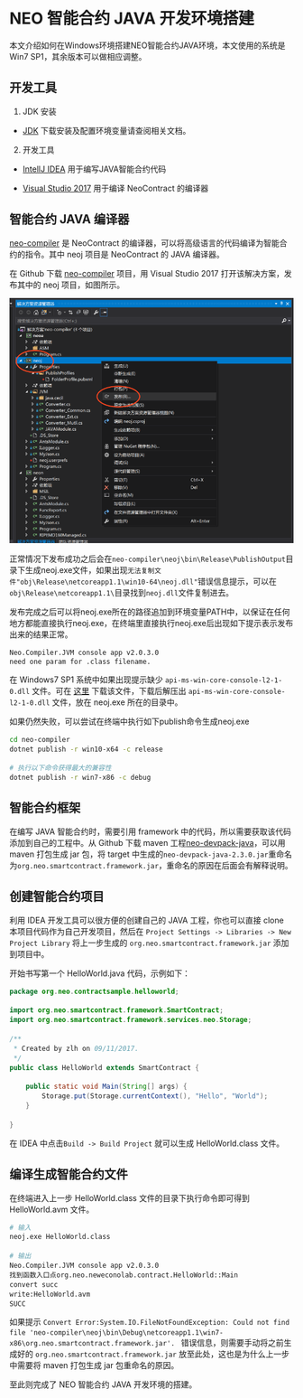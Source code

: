 # NEO 智能合约 JAVA 开发环境搭建

本文介绍如何在Windows环境搭建NEO智能合约JAVA环境，本文使用的系统是Win7 SP1，其余版本可以做相应调整。

## 开发工具

1. JDK 安装

- [JDK](http://www.oracle.com/technetwork/java/javase/downloads/jdk8-downloads-2133151.html) 下载安装及配置环境变量请查阅相关文档。

2. 开发工具

- [IntellJ IDEA](https://www.jetbrains.com/idea/) 用于编写JAVA智能合约代码

- [Visual Studio 2017](https://www.visualstudio.com/downloads/) 用于编译 NeoContract 的编译器

## 智能合约 JAVA 编译器

[neo-compiler](https://github.com/neo-project/neo-compiler) 是 NeoContract 的编译器，可以将高级语言的代码编译为智能合约的指令。其中 neoj 项目是 NeoContract 的 JAVA 编译器。


在 Github 下载 [neo-compiler](https://github.com/neo-project/neo-compiler) 项目，用 Visual Studio 2017 打开该解决方案，发布其中的 neoj 项目，如图所示。

![](../img/helloworld/publish-neoj-exe-with-vs.png)

正常情况下发布成功之后会在`neo-compiler\neoj\bin\Release\PublishOutput`目录下生成neoj.exe文件，如果出现`无法复制文件"obj\Release\netcoreapp1.1\win10-64\neoj.dll"`错误信息提示，可以在`obj\Release\netcoreapp1.1\`目录找到`neoj.dll`文件复制进去。


发布完成之后可以将neoj.exe所在的路径追加到环境变量PATH中，以保证在任何地方都能直接执行neoj.exe，在终端里直接执行neoj.exe后出现如下提示表示发布出来的结果正常。

```
Neo.Compiler.JVM console app v2.0.3.0
need one param for .class filename.
```

在 Windows7 SP1 系统中如果出现提示缺少 `api-ms-win-core-console-l2-1-0.dll` 文件。可在 [这里](https://cn.dll-files.com/api-ms-win-core-console-l2-1-0.dll.html) 下载该文件，下载后解压出 `api-ms-win-core-console-l2-1-0.dll` 文件，放在 neoj.exe 所在的目录中。

如果仍然失败，可以尝试在终端中执行如下publish命令生成neoj.exe

```bash
cd neo-compiler
dotnet publish -r win10-x64 -c release

# 执行以下命令获得最大的兼容性
dotnet publish -r win7-x86 -c debug
```

## 智能合约框架

在编写 JAVA 智能合约时，需要引用 framework 中的代码，所以需要获取该代码添加到自己的工程中。从 Github 下载 maven 工程[neo-devpack-java](https://github.com/neo-project/neo-devpack-java)，可以用 maven 打包生成 jar 包，将 target 中生成的`neo-devpack-java-2.3.0.jar`重命名为`org.neo.smartcontract.framework.jar`，重命名的原因在后面会有解释说明。

## 创建智能合约项目

利用 IDEA 开发工具可以很方便的创建自己的 JAVA 工程，你也可以直接 clone 本项目代码作为自己开发项目，然后在 `Project Settings -> Libraries -> New Project Library` 将上一步生成的 `org.neo.smartcontract.framework.jar` 添加到项目中。

开始书写第一个 HelloWorld.java 代码，示例如下：

```java
package org.neo.contractsample.helloworld;

import org.neo.smartcontract.framework.SmartContract;
import org.neo.smartcontract.framework.services.neo.Storage;

/**
 * Created by zlh on 09/11/2017.
 */
public class HelloWorld extends SmartContract {

    public static void Main(String[] args) {
        Storage.put(Storage.currentContext(), "Hello", "World");
    }
    
}

```

在 IDEA 中点击`Build -> Build Project` 就可以生成 HelloWorld.class 文件。

## 编译生成智能合约文件

在终端进入上一步 HelloWorld.class 文件的目录下执行命令即可得到 HelloWorld.avm 文件。

```bash
# 输入
neoj.exe HelloWorld.class

# 输出
Neo.Compiler.JVM console app v2.0.3.0
找到函数入口点org.neo.neweconolab.contract.HelloWorld::Main
convert succ
write:HelloWorld.avm
SUCC

```

如果提示 `Convert Error:System.IO.FileNotFoundException: Could not find file 'neo-compiler\neoj\bin\Debug\netcoreapp1.1\win7-x86\org.neo.smartcontract.framework.jar'.
` 错误信息，则需要手动将之前生成好的 `org.neo.smartcontract.framework.jar` 放至此处，这也是为什么上一步中需要将 maven 打包生成 jar 包重命名的原因。

至此则完成了 NEO 智能合约 JAVA 开发环境的搭建。

